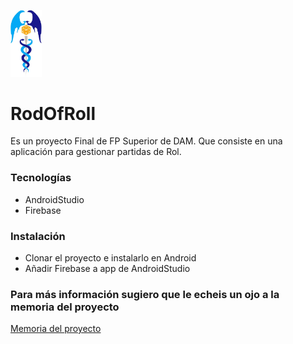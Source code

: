  <img src="caduceo.JPG" width="10%" height="10%"></img>
<h1> RodOfRoll </h1>
<p>Es un proyecto Final de FP Superior de DAM. Que consiste en una aplicación para gestionar partidas de Rol.</p>
<h3>Tecnologías</h3>
<ul>
  <li>AndroidStudio</li>
  <li>Firebase</li>
</ul>

<h3>Instalación</h3>
<ul>
  <li>Clonar el proyecto e instalarlo en Android</li>
  <li>
	  <a src=https://firebase.google.com/docs/android/setup?hl=es>Añadir Firebase a app de AndroidStudio</a>
	</li>
  </ul>
  
	
<h3>Para más información sugiero que le echeis un ojo a la memoria del proyecto</h3>
 <a href="MemoriaDelProyecto.pdf">Memoria del proyecto</a>
 


	

